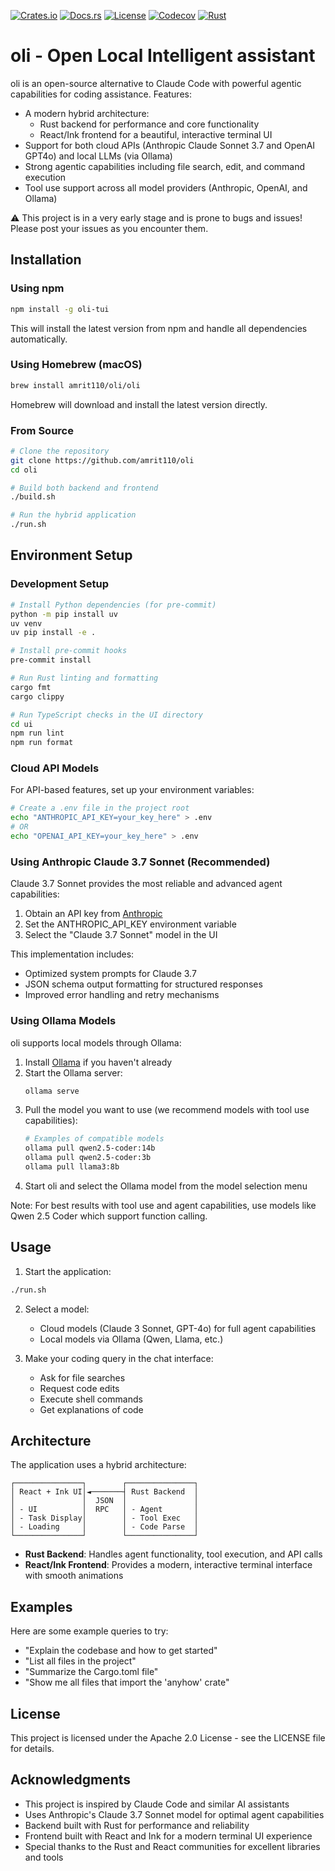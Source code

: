 [![Crates.io](https://img.shields.io/crates/v/oli-tui?style=flat-square)](https://crates.io/crates/oli-tui)
[![Docs.rs](https://img.shields.io/badge/docs.rs-latest-blue?style=flat-square)](https://docs.rs/oli-tui)
[![License](https://img.shields.io/badge/license-Apache_2.0-blue?style=flat-square)](https://opensource.org/license/apache-2-0)
[![Codecov](https://img.shields.io/codecov/c/github/amrit110/oli?style=flat-square)](https://codecov.io/github/amrit110/oli)
[![Rust](https://img.shields.io/badge/built%20with-Rust-orange.svg?logo=rust&style=flat-square)](https://www.rust-lang.org)

# oli - Open Local Intelligent assistant

oli is an open-source alternative to Claude Code with powerful agentic capabilities for coding assistance. Features:

- A modern hybrid architecture:
  - Rust backend for performance and core functionality
  - React/Ink frontend for a beautiful, interactive terminal UI
- Support for both cloud APIs (Anthropic Claude Sonnet 3.7 and OpenAI GPT4o) and local LLMs (via Ollama)
- Strong agentic capabilities including file search, edit, and command execution
- Tool use support across all model providers (Anthropic, OpenAI, and Ollama)

⚠️ This project is in a very early stage and is prone to bugs and issues! Please post your issues as you encounter them.

## Installation

### Using npm

```bash
npm install -g oli-tui
```

This will install the latest version from npm and handle all dependencies automatically.

### Using Homebrew (macOS)

```bash
brew install amrit110/oli/oli
```

Homebrew will download and install the latest version directly.

### From Source

```bash
# Clone the repository
git clone https://github.com/amrit110/oli
cd oli

# Build both backend and frontend
./build.sh

# Run the hybrid application
./run.sh
```

## Environment Setup

### Development Setup

```bash
# Install Python dependencies (for pre-commit)
python -m pip install uv
uv venv
uv pip install -e .

# Install pre-commit hooks
pre-commit install

# Run Rust linting and formatting
cargo fmt
cargo clippy

# Run TypeScript checks in the UI directory
cd ui
npm run lint
npm run format
```

### Cloud API Models

For API-based features, set up your environment variables:

```bash
# Create a .env file in the project root
echo "ANTHROPIC_API_KEY=your_key_here" > .env
# OR
echo "OPENAI_API_KEY=your_key_here" > .env
```

### Using Anthropic Claude 3.7 Sonnet (Recommended)

Claude 3.7 Sonnet provides the most reliable and advanced agent capabilities:

1. Obtain an API key from [Anthropic](https://www.anthropic.com/)
2. Set the ANTHROPIC_API_KEY environment variable
3. Select the "Claude 3.7 Sonnet" model in the UI

This implementation includes:
- Optimized system prompts for Claude 3.7
- JSON schema output formatting for structured responses
- Improved error handling and retry mechanisms

### Using Ollama Models

oli supports local models through Ollama:

1. Install [Ollama](https://ollama.com/) if you haven't already
2. Start the Ollama server:
   ```bash
   ollama serve
   ```
3. Pull the model you want to use (we recommend models with tool use capabilities):
   ```bash
   # Examples of compatible models
   ollama pull qwen2.5-coder:14b
   ollama pull qwen2.5-coder:3b
   ollama pull llama3:8b
   ```
4. Start oli and select the Ollama model from the model selection menu

Note: For best results with tool use and agent capabilities, use models like Qwen 2.5 Coder which support function calling.

## Usage

1. Start the application:
```bash
./run.sh
```

2. Select a model:
   - Cloud models (Claude 3 Sonnet, GPT-4o) for full agent capabilities
   - Local models via Ollama (Qwen, Llama, etc.)

3. Make your coding query in the chat interface:
   - Ask for file searches
   - Request code edits
   - Execute shell commands
   - Get explanations of code

## Architecture

The application uses a hybrid architecture:

```
┌───────────────┐        ┌───────────────┐
│ React + Ink UI│◄───────┤ Rust Backend  │
│               │  JSON  │               │
│ - UI          │  RPC   │ - Agent       │
│ - Task Display│        │ - Tool Exec   │
│ - Loading     │        │ - Code Parse  │
└───────────────┘        └───────────────┘
```

- **Rust Backend**: Handles agent functionality, tool execution, and API calls
- **React/Ink Frontend**: Provides a modern, interactive terminal interface with smooth animations

## Examples

Here are some example queries to try:

- "Explain the codebase and how to get started"
- "List all files in the project"
- "Summarize the Cargo.toml file"
- "Show me all files that import the 'anyhow' crate"

## License

This project is licensed under the Apache 2.0 License - see the LICENSE file for details.

## Acknowledgments

- This project is inspired by Claude Code and similar AI assistants
- Uses Anthropic's Claude 3.7 Sonnet model for optimal agent capabilities
- Backend built with Rust for performance and reliability
- Frontend built with React and Ink for a modern terminal UI experience
- Special thanks to the Rust and React communities for excellent libraries and tools
